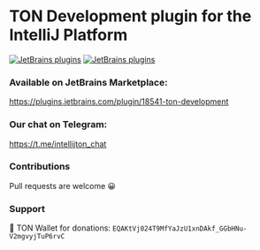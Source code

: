 # TON Development plugin for the IntelliJ Platform

[![JetBrains plugins][plugin-version-svg]][plugin-repo]
[![JetBrains plugins][plugin-downloads-svg]][plugin-repo]

### Available on JetBrains Marketplace:

https://plugins.jetbrains.com/plugin/18541-ton-development

### Our chat on Telegram:

https://t.me/intellijton_chat

### Contributions

Pull requests are welcome 😀

### Support

💎 TON Wallet for donations: `EQAKtVj024T9MfYaJzU1xnDAkf_GGbHNu-V2mgvyjTuP6rvC`

<!-- Badges -->
[plugin-repo]: https://plugins.jetbrains.com/plugin/18541-ton-development
[plugin-version-svg]: https://img.shields.io/jetbrains/plugin/v/18541-ton-development.svg
[plugin-downloads-svg]: https://img.shields.io/jetbrains/plugin/d/18541-ton-development.svg

